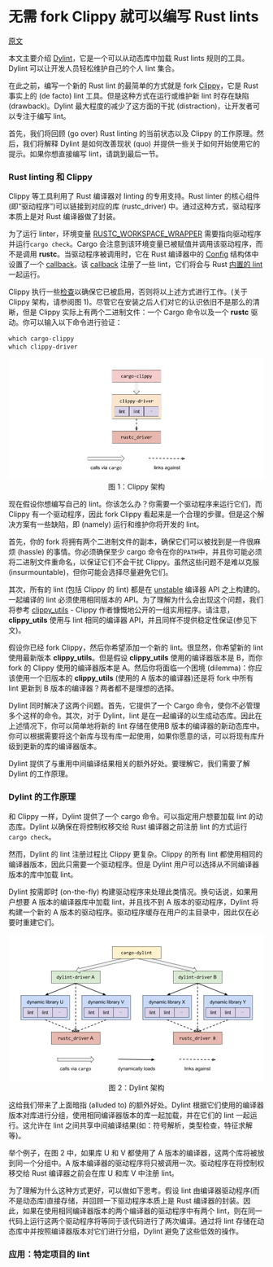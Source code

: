 # 无需 fork Clippy 就可以编写 Rust lints

[原文](https://www.trailofbits.com/post/write-rust-lints-without-forking-clippy)

本文主要介绍 [Dylint](https://github.com/trailofbits/dylint)，它是一个可以从动态库中加载 Rust lints 规则的工具。Dylint 可以让开发人员轻松维护自己的个人 lint 集合。

在此之前，编写一个新的 Rust lint 的最简单的方式就是 fork [Clippy](https://github.com/rust-lang/rust-clippy)，它是 Rust 事实上的 (de facto) lint 工具。但是这种方式在运行或维护新 lint 时存在缺陷 (drawback)。Dylint 最大程度的减少了这方面的干扰 (distraction)，让开发者可以专注于编写 lint。

首先，我们将回顾 (go over) Rust linting 的当前状态以及 Clippy 的工作原理。然后，我们将解释 Dylint 是如何改善现状 (quo) 并提供一些关于如何开始使用它的提示。如果你想直接编写 lint，请跳到最后一节。

### Rust linting 和 Clippy

Clippy 等工具利用了 Rust 编译器对 linting 的专用支持。Rust linter 的核心组件(即“驱动程序”)可以链接到对应的库 (rustc_driver) 中。通过这种方式，驱动程序本质上是对 Rust 编译器做了封装。

为了运行 linter，环境变量 [RUSTC_WORKSPACE_WRAPPER](https://doc.rust-lang.org/cargo/reference/environment-variables.html#environment-variables-cargo-reads) 需要指向驱动程序并运行`cargo check`。Cargo 会注意到该环境变量已被赋值并调用该驱动程序，而不是调用 **rustc**。当驱动程序被调用时，它在 Rust 编译器中的 [Config](https://doc.rust-lang.org/nightly/nightly-rustc/rustc_interface/interface/struct.Config.html) 结构体中设置了一个 [callback](https://doc.rust-lang.org/nightly/nightly-rustc/rustc_interface/interface/struct.Config.html#structfield.register_lints)。该 [callback](https://doc.rust-lang.org/nightly/nightly-rustc/rustc_interface/interface/struct.Config.html#structfield.register_lints) 注册了一些 lint，它们将会与 Rust [内置的 lint](https://doc.rust-lang.org/rustc/lints/listing/index.html) 一起运行。

Clippy 执行一些[检查](https://github.com/rust-lang/rust-clippy/blob/12fce557669a0de230399cf8e6eee4f5307bf87b/src/driver.rs#L329-L338)以确保它已被启用，否则将以上述方式进行工作。(关于 Clippy 架构，请参阅图 1)。尽管它在安装之后人们对它的认识依旧不是那么的清晰，但是 Clippy 实际上有两个二进制文件：一个 Cargo 命令以及一个 **rustc** 驱动。你可以输入以下命令进行验证：

```console
which cargo-clippy
which clippy-driver
```

<center><img alt="dylint1" src="./img/dylint1.png"/></center>
<center><span style="font-size: 1em">图 1：Clippy 架构</span></center>

现在假设你想编写自己的 lint。你该怎么办？你需要一个驱动程序来运行它们，而 Clippy 有一个驱动程序，因此 fork Clippy 看起来是一个合理的步骤。但是这个解决方案有一些缺陷，即 (namely) 运行和维护你将开发的 lint。

首先，你的 fork 将拥有两个二进制文件的副本，确保它们可以被找到是一件很麻烦 (hassle) 的事情。你必须确保至少 cargo 命令在你的`PATH`中，并且你可能必须将二进制文件重命名，以保证它们不会干扰 Clippy。虽然这些问题不是难以克服 (insurmountable)，但你可能会选择尽量避免它们。

其次，所有的 lint (包括 Clippy 的 lint) 都是在 [unstable](https://doc.rust-lang.org/stable/nightly-rustc/rustc_lint/index.html#note) 编译器 API 之上构建的。一起编译的 lint 必须使用相同版本的 API。为了理解为什么会出现这个问题，我们将参考 [clippy_utils](https://github.com/rust-lang/rust-clippy/tree/master/clippy_utils) - Clippy 作者慷慨地公开的一组实用程序。请注意，**clippy_utils** 使用与 lint 相同的编译器 API，并且同样不提供稳定性保证(参见下文)。

假设你已经 fork Clippy，然后你希望添加一个新的 lint。很显然，你希望新的 lint 使用最新版本 **clippy_utils**。但是假设 **clippy_utils** 使用的编译器版本是 B，而你 fork 的 Clippy 使用的编译器版本是 A。然后你将面临一个困境 (dilemma)：你应该使用一个旧版本的 **clippy_utils** (使用的 A 版本的编译器)还是将 fork 中所有 lint 更新到 B 版本的编译器？两者都不是理想的选择。

Dylint 同时解决了这两个问题。首先，它提供了一个 Cargo 命令，使你不必管理多个这样的命令。其次，对于 Dylint，lint 是在一起编译的以生成动态库。因此在上述情况下，你可以简单地将新的 lint 存储在使用B 版本的编译器的新动态库中。你可以根据需要将这个新库与现有库一起使用，如果你愿意的话，可以将现有库升级到更新的库的编译器版本。

Dylint 提供了与重用中间编译结果相关的额外好处。要理解它，我们需要了解 Dylint 的工作原理。

### Dylint 的工作原理

和 Clippy 一样，Dylint 提供了一个 cargo 命令。可以指定用户想要加载 lint 的动态库。Dylint 以确保在将控制权移交给 Rust 编译器之前注册 lint 的方式运行`cargo check`。

然而，Dylint 的 lint 注册过程比 Clippy 更复杂。Clippy 的所有 lint 都使用相同的编译器版本，因此只需要一个驱动程序。但是 Dylint 用户可以选择从不同编译器版本的库中加载 lint。

Dylint 按需即时 (on-the-fly) 构建驱动程序来处理此类情况。换句话说，如果用户想要 A 版本的编译器库中加载 lint，并且找不到 A 版本的驱动程序，Dylint 将构建一个新的 A 版本的驱动程序。驱动程序缓存在用户的主目录中，因此仅在必要时重建它们。

<center><img alt="dylint1" src="./img/dylint2.png"/></center>
<center><span style="font-size: 1em">图 2：Dylint 架构</span></center>

这给我们带来了上面暗指 (alluded to) 的额外好处。Dylint 根据它们使用的编译器版本对库进行分组，使用相同编译器版本的库一起加载，并在它们的 lint 一起运行。这允许在 lint 之间共享中间编译结果(如：符号解析，类型检查，特征求解等)。

举个例子，在图 2 中，如果库 U 和 V 都使用了 A 版本的编译器，这两个库将被放到同一个分组中。A 版本编译器的驱动程序将只被调用一次。驱动程序在将控制权移交给 Rust 编译器之前会在库 U 和库 V 中注册 lint。

为了理解为什么这种方式更好，可以做如下思考。假设 lint 由编译器驱动程序(而不是动态库)直接存储，并回顾一下驱动程序本质上是 Rust 编译器的封装。因此，如果在使用相同编译器版本的两个编译器的驱动程序中有两个 lint，则在同一代码上运行这两个驱动程序将等同于该代码进行了两次编译。通过将 lint 存储在动态库中并按照编译器版本对它们进行分组，Dylint 避免了这些低效的操作。

### 应用：特定项目的 lint

